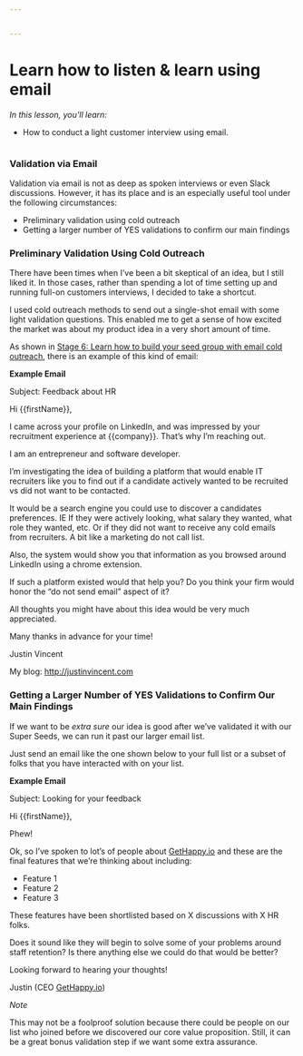 ```yaml
---


---
```


<h1 id="learn-how-to-listen--learn-using-email">Learn how to listen &amp; learn using email</h1>
<p><em>In this lesson, you’ll learn:</em></p>
<ul>
<li>How to conduct a light customer interview using email.</li>
</ul>
<p><img src="https://s3.amazonaws.com/nugget.one/academy/letters.jpg" alt=""></p>
<h3 id="validation-via-email">Validation via Email</h3>
<p>Validation via email is not as deep as spoken interviews or even Slack discussions. However, it has its place and is an especially useful tool under the following circumstances:</p>
<ul>
<li>Preliminary validation using cold outreach</li>
<li>Getting a larger number of YES validations to confirm our main findings</li>
</ul>
<h3 id="preliminary-validation-using-cold-outreach">Preliminary Validation Using Cold Outreach</h3>
<p>There have been times when I’ve been a bit skeptical of an idea, but I still liked it. In those cases, rather than spending a lot of time setting up and running full-on customers interviews, I decided to take a shortcut.</p>
<p>I used cold outreach methods to send out a single-shot email with some light validation questions. This enabled me to get a sense of how excited the market was about my product idea in a very short amount of time.</p>
<p>As shown in  <a href="https://nugget.one/academy/stage/6/step/6">Stage 6: Learn how to build your seed group with email cold outreach</a>, there is an example of this kind of email:</p>
<p><strong>Example Email</strong></p>
<p>Subject: Feedback about HR</p>
<p>Hi {{firstName}},</p>
<p>I came across your profile on LinkedIn, and was impressed by your recruitment experience at {{company}}. That’s why I’m reaching out.</p>
<p>I am an entrepreneur and software developer.</p>
<p>I’m investigating the idea of building a platform that would enable IT recruiters like you to find out if a candidate actively wanted to be recruited vs did not want to be contacted.</p>
<p>It would be a search engine you could use to discover a candidates preferences. IE If they were actively looking, what salary they wanted, what role they wanted, etc. Or if they did not want to receive any cold emails from recruiters. A bit like a marketing do not call list.</p>
<p>Also, the system would show you that information as you browsed around LinkedIn using a chrome extension.</p>
<p>If such a platform existed would that help you? Do you think your firm would honor the “do not send email” aspect of it?</p>
<p>All thoughts you might have about this idea would be very much appreciated.</p>
<p>Many thanks in advance for your time!</p>
<p>Justin Vincent</p>
<p>My blog: <a href="http://justinvincent.com">http://justinvincent.com</a></p>
<h3 id="getting-a-larger-number-of-yes-validations-to-confirm-our-main-findings">Getting a Larger Number of YES Validations to Confirm Our Main Findings</h3>
<p>If we want to be  <em>extra sure</em>  our idea is good after we’ve validated it with our Super Seeds, we can run it past our larger email list.</p>
<p>Just send an email like the one shown below to your full list or a subset of folks that you have interacted with on your list.</p>
<p><strong>Example Email</strong></p>
<p>Subject: Looking for your feedback</p>
<p>Hi {{firstName}},</p>
<p>Phew!</p>
<p>Ok, so I’ve spoken to lot’s of people about <a href="http://GetHappy.io">GetHappy.io</a> and these are the final features that we’re thinking about including:</p>
<ul>
<li>Feature 1</li>
<li>Feature 2</li>
<li>Feature 3</li>
</ul>
<p>These features have been shortlisted based on X discussions with X HR folks.</p>
<p>Does it sound like they will begin to solve some of your problems around staff retention? Is there anything else we could do that would be better?</p>
<p>Looking forward to hearing your thoughts!</p>
<p>Justin (CEO <a href="http://GetHappy.io">GetHappy.io</a>)</p>
<p><em>Note</em></p>
<p>This may not be a foolproof solution because there could be people on our list who joined before we discovered our core value proposition. Still, it can be a great bonus validation step if we want some extra assurance.</p>


